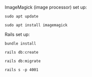 
ImageMagick (image processor) set up:

```
sudo apt update
```

```
sudo apt install imagemagick
```

Rails set up:

```
bundle install
```

```
rails db:create
```

```
rails db:migrate
```

```
rails s -p 4001
```